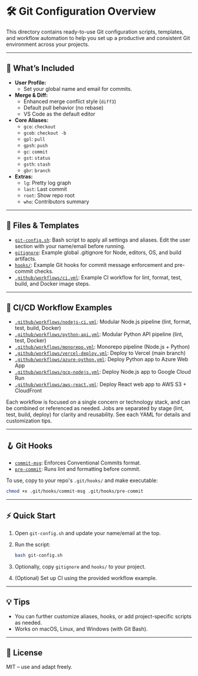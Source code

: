 # 🛠️ Git Configuration Overview

This directory contains ready-to-use Git configuration scripts, templates, and workflow automation to help you set up a productive and consistent Git environment across your projects.

---

## 🚀 What’s Included

- **User Profile:**
  - Set your global name and email for commits.
- **Merge & Diff:**
  - Enhanced merge conflict style (`diff3`)
  - Default pull behavior (no rebase)
  - VS Code as the default editor
- **Core Aliases:**
  - `gco`: `checkout`
  - `gcob`: `checkout -b`
  - `gpl`: `pull`
  - `gpsh`: `push`
  - `gc`: `commit`
  - `gst`: `status`
  - `gsth`: `stash`
  - `gbr`: `branch`
- **Extras:**
  - `lg`: Pretty log graph
  - `last`: Last commit
  - `root`: Show repo root
  - `who`: Contributors summary

---

## 📄 Files & Templates

- [`git-config.sh`](./git-config.sh): Bash script to apply all settings and aliases. Edit the user section with your name/email before running.
- [`gitignore`](./gitignore): Example global .gitignore for Node, editors, OS, and build artifacts.
- [`hooks/`](./hooks/): Example Git hooks for commit message enforcement and pre-commit checks.
- [`.github/workflows/ci.yml`](.github/workflows/ci.yml): Example CI workflow for lint, format, test, build, and Docker image steps.

---

## 🤖 CI/CD Workflow Examples

- [`.github/workflows/nodejs-ci.yml`](.github/workflows/nodejs-ci.yml): Modular Node.js pipeline (lint, format, test, build, Docker)
- [`.github/workflows/python-api.yml`](.github/workflows/python-api.yml): Modular Python API pipeline (lint, test, Docker)
- [`.github/workflows/monorepo.yml`](.github/workflows/monorepo.yml): Monorepo pipeline (Node.js + Python)
- [`.github/workflows/vercel-deploy.yml`](.github/workflows/vercel-deploy.yml): Deploy to Vercel (main branch)
- [`.github/workflows/azure-python.yml`](.github/workflows/azure-python.yml): Deploy Python app to Azure Web App
- [`.github/workflows/gcp-nodejs.yml`](.github/workflows/gcp-nodejs.yml): Deploy Node.js app to Google Cloud Run
- [`.github/workflows/aws-react.yml`](.github/workflows/aws-react.yml): Deploy React web app to AWS S3 + CloudFront

Each workflow is focused on a single concern or technology stack, and can be combined or referenced as needed. Jobs are separated by stage (lint, test, build, deploy) for clarity and reusability. See each YAML for details and customization tips.

---

## 🪝 Git Hooks

- [`commit-msg`](./hooks/commit-msg): Enforces Conventional Commits format.
- [`pre-commit`](./hooks/pre-commit): Runs lint and formatting before commit.

To use, copy to your repo's `.git/hooks/` and make executable:

```sh
chmod +x .git/hooks/commit-msg .git/hooks/pre-commit
```

---

## ⚡ Quick Start

1. Open `git-config.sh` and update your name/email at the top.
2. Run the script:

   ```sh
   bash git-config.sh
   ```

3. Optionally, copy `gitignore` and `hooks/` to your project.
4. (Optional) Set up CI using the provided workflow example.

---

## 💡 Tips

- You can further customize aliases, hooks, or add project-specific scripts as needed.
- Works on macOS, Linux, and Windows (with Git Bash).

---

## 📄 License

MIT – use and adapt freely.
